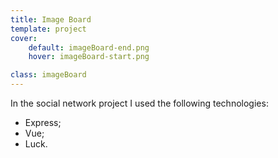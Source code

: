 ```yaml
---
title: Image Board
template: project
cover:
    default: imageBoard-end.png
    hover: imageBoard-start.png

class: imageBoard
---
```


<!-- @format -->

In the social network project I used the following technologies:

-   Express;
-   Vue;
-   Luck.
